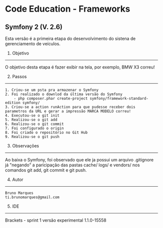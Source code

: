 Code Education - Frameworks
===========================

Symfony 2 (V. 2.6)
------------------

Esta versão é a primeira etapa do desenvolvimento do sistena de gerenciamento de veículos.


1) Objetivo
-----------

O objetivo desta etapa é fazer exibir na tela, por exemplo, BMW X3 correu!


2) Passos
---------
    1. Criou-se um psta pra armazenar o Symfony
    2. Foi realizado o downlod da última versão do Symfony
        - php composer.phar create-project symfony/framework-standard-edition symfony/
    3. Criou-se a action runAction para que pudesse receber dois parametros da URL e gerar a impressão MARCA MODELO correu!
    4. Executou-se o git init
    5. Realizou-se o git add
    6. Realizou-se o git commit
    7. Foi configurado o origin
    8. Foi criado o repositório no Git Hub
    9. Realizou-se o git push


3) Observações
--------------
Ao baixa o Symfony, foi observado que ele ja possui um arquivo .gitignore já "negando" a paricipação  das pastas cache/ logs/
e vendors/ nos comandos git add, git commit e git push.


4) Autor
--------
    Bruno Marques
    ti.brunomarques@gmail.com


5) IDE
------
Brackets - sprint 1 versão experimental 1.1.0-15558
